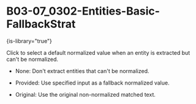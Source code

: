 # B03-07_0302-Entities-Basic-FallbackStrat

{is-library="true"}

<snippet id="B03-07_0302-Entities-Basic-FallbackStrat_snippet">



Click to select a default normalized value when an entity is extracted but can't be normalized.

* None: Don't extract entities that can't be normalized.

* Provided: Use specified input as a fallback normalized value.

* Original: Use the original non-normalized matched text.



</snippet>